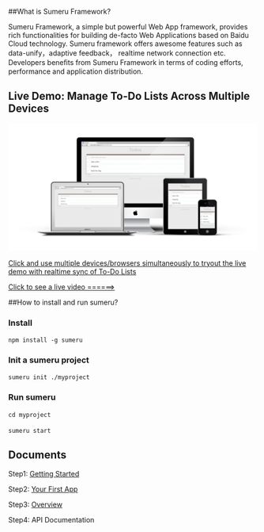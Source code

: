 ##What is Sumeru Framework?



Sumeru Framework, a simple but powerful Web App framework, provides rich functionalities for building de-facto Web Applications based on Baidu Cloud technology. Sumeru framework offers awesome features such as data-unify，adaptive feedback， realtime network connection etc. Developers beneﬁts from Sumeru Framework in terms of coding efforts, performance and application distribution.

## Live Demo: Manage To-Do Lists Across Multiple Devices

![](docs/images/devices.png)


[Click and use multiple devices/browsers simultaneously to tryout the live demo with realtime sync of To-Do Lists](http://sumerudemo.duapp.com/debug.html#/todos)

[Click to see a live video ======> ](http://v.youku.com/v_show/id_XNTI5NzY0Njg0.html)


##How to install and run sumeru?

### Install


	npm install -g sumeru
	
### Init a sumeru project

	sumeru init ./myproject
	
### Run sumeru

	cd myproject
	
	sumeru start


## Documents


Step1: [Getting Started](https://github.com/brandnewera/sumeru/blob/master/docs/step1_getting_started.md)

Step2: [Your First App](https://github.com/brandnewera/sumeru/blob/master/docs/step2_your_first_app.md)

Step3: [Overview](https://github.com/brandnewera/sumeru/blob/master/docs/step3_overview.md)
	
Step4: API Documentation
